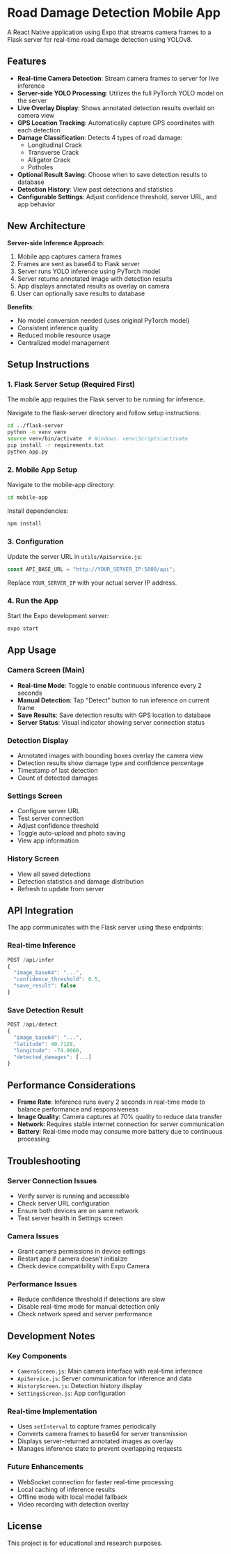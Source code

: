 # Road Damage Detection Mobile App

A React Native application using Expo that streams camera frames to a Flask server for real-time road damage detection using YOLOv8.

## Features

- **Real-time Camera Detection**: Stream camera frames to server for live inference
- **Server-side YOLO Processing**: Utilizes the full PyTorch YOLO model on the server
- **Live Overlay Display**: Shows annotated detection results overlaid on camera view
- **GPS Location Tracking**: Automatically capture GPS coordinates with each detection
- **Damage Classification**: Detects 4 types of road damage:
  - Longitudinal Crack
  - Transverse Crack
  - Alligator Crack
  - Potholes
- **Optional Result Saving**: Choose when to save detection results to database
- **Detection History**: View past detections and statistics
- **Configurable Settings**: Adjust confidence threshold, server URL, and app behavior

## New Architecture

**Server-side Inference Approach**:

1. Mobile app captures camera frames
2. Frames are sent as base64 to Flask server
3. Server runs YOLO inference using PyTorch model
4. Server returns annotated image with detection results
5. App displays annotated results as overlay on camera
6. User can optionally save results to database

**Benefits**:

- No model conversion needed (uses original PyTorch model)
- Consistent inference quality
- Reduced mobile resource usage
- Centralized model management

## Setup Instructions

### 1. Flask Server Setup (Required First)

The mobile app requires the Flask server to be running for inference.

Navigate to the flask-server directory and follow setup instructions:

```bash
cd ../flask-server
python -m venv venv
source venv/bin/activate  # Windows: venv\Scripts\activate
pip install -r requirements.txt
python app.py
```

### 2. Mobile App Setup

Navigate to the mobile-app directory:

```bash
cd mobile-app
```

Install dependencies:

```bash
npm install
```

### 3. Configuration

Update the server URL in `utils/ApiService.js`:

```javascript
const API_BASE_URL = "http://YOUR_SERVER_IP:5000/api";
```

Replace `YOUR_SERVER_IP` with your actual server IP address.

### 4. Run the App

Start the Expo development server:

```bash
expo start
```

## App Usage

### Camera Screen (Main)

- **Real-time Mode**: Toggle to enable continuous inference every 2 seconds
- **Manual Detection**: Tap "Detect" button to run inference on current frame
- **Save Results**: Save detection results with GPS location to database
- **Server Status**: Visual indicator showing server connection status

### Detection Display

- Annotated images with bounding boxes overlay the camera view
- Detection results show damage type and confidence percentage
- Timestamp of last detection
- Count of detected damages

### Settings Screen

- Configure server URL
- Test server connection
- Adjust confidence threshold
- Toggle auto-upload and photo saving
- View app information

### History Screen

- View all saved detections
- Detection statistics and damage distribution
- Refresh to update from server

## API Integration

The app communicates with the Flask server using these endpoints:

### Real-time Inference

```javascript
POST /api/infer
{
  "image_base64": "...",
  "confidence_threshold": 0.5,
  "save_result": false
}
```

### Save Detection Result

```javascript
POST /api/detect
{
  "image_base64": "...",
  "latitude": 40.7128,
  "longitude": -74.0060,
  "detected_damages": [...]
}
```

## Performance Considerations

- **Frame Rate**: Inference runs every 2 seconds in real-time mode to balance performance and responsiveness
- **Image Quality**: Camera captures at 70% quality to reduce data transfer
- **Network**: Requires stable internet connection for server communication
- **Battery**: Real-time mode may consume more battery due to continuous processing

## Troubleshooting

### Server Connection Issues

- Verify server is running and accessible
- Check server URL configuration
- Ensure both devices are on same network
- Test server health in Settings screen

### Camera Issues

- Grant camera permissions in device settings
- Restart app if camera doesn't initialize
- Check device compatibility with Expo Camera

### Performance Issues

- Reduce confidence threshold if detections are slow
- Disable real-time mode for manual detection only
- Check network speed and server performance

## Development Notes

### Key Components

- `CameraScreen.js`: Main camera interface with real-time inference
- `ApiService.js`: Server communication for inference and data
- `HistoryScreen.js`: Detection history display
- `SettingsScreen.js`: App configuration

### Real-time Implementation

- Uses `setInterval` to capture frames periodically
- Converts camera frames to base64 for server transmission
- Displays server-returned annotated images as overlay
- Manages inference state to prevent overlapping requests

### Future Enhancements

- WebSocket connection for faster real-time processing
- Local caching of inference results
- Offline mode with local model fallback
- Video recording with detection overlay

## License

This project is for educational and research purposes.
